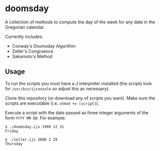 # doomsday

A collection of methods to compute the day of the week for any date in the Gregorian calendar.

Currently includes:

- Conway's Doomsday Algorithm
- Zeller's Congruence
- Sakamoto's Method

## Usage

To run the scripts you must have a J interpreter installed (the scripts look for `/usr/bin/ijconsole` so adjust this as necessary).

Clone this repository (or download any of scripts you want). Make sure the scripts are executable (i.e. `chmod +x [script]`).

Execute a script with the date passed as three integer arguments of the form `YYYY MM DD`. For example:

```
$ ./doomsday.ijs 1999 12 31
Friday

$ ./zeller.ijs 2080 2 29    
Thursday
```
